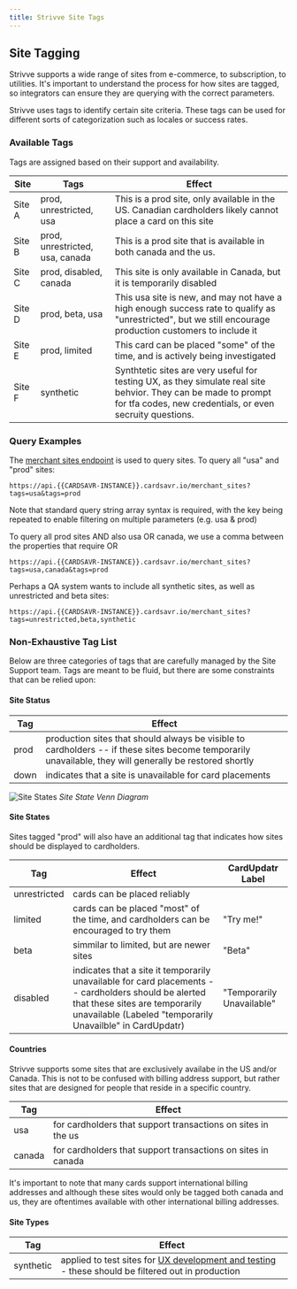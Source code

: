 ```yaml
---
title: Strivve Site Tags
---
```


## Site Tagging
Strivve supports a wide range of sites from e-commerce, to subscription, to utilities.  It's important to understand the process for how sites are tagged, so integrators can ensure they are querying with the correct parameters.

Strivve uses tags to identify certain site criteria.  These tags can be used for different sorts of categorization such as locales or success rates.  

### Available Tags

Tags are assigned based on their support and availability. 

Site         | Tags                    | Effect
------------ | ------------------------| --------------------
Site A       | prod, unrestricted, usa | This is a prod site, only available in the US.  Canadian cardholders likely cannot place a card on this site
Site B       | prod, unrestricted, usa, canada | This is a prod site that is available in both canada and the us.
Site C       | prod, disabled, canada  | This site is only available in Canada, but it is temporarily disabled
Site D       | prod, beta, usa         | This usa site is new, and may not have a high enough success rate to qualify as "unrestricted", but we still encourage production customers to include it
Site E       | prod, limited           | This card can be placed "some" of the time, and is actively being investigated
Site F       | synthetic               | Synthtetic sites are very useful for testing UX, as they simulate real site behvior.  They can be made to prompt for tfa codes, new credentials, or even secruity questions. 

### Query Examples

The [merchant sites endpoint](https://swch.github.io/slate/#get-merchant-site) is used to query sites.  To query all "usa" and "prod" sites:

```
https://api.{{CARDSAVR-INSTANCE}}.cardsavr.io/merchant_sites?tags=usa&tags=prod
```

Note that standard query string array syntax is required, with the key being repeated to enable filtering on multiple parameters (e.g. usa & prod) 

To query all prod sites AND also usa OR canada, we use a comma between the properties that require OR
```
https://api.{{CARDSAVR-INSTANCE}}.cardsavr.io/merchant_sites?tags=usa,canada&tags=prod
```

Perhaps a QA system wants to include all synthetic sites, as well as unrestricted and beta sites:
```
https://api.{{CARDSAVR-INSTANCE}}.cardsavr.io/merchant_sites?tags=unrestricted,beta,synthetic
```

### Non-Exhaustive Tag List

Below are three categories of tags that are carefully managed by the Site Support team. Tags are meant to be fluid, but there
are some constraints that can be relied upon:

#### Site Status

Tag          | Effect             
------------ | ----------------- 
prod         | production sites that should always be visible to cardholders -- if these sites become temporarily unavailable, they will generally be restored shortly
down         | indicates that a site is unavailable for card placements

![Site States](/images/site_states.jpg)
*Site State Venn Diagram*

#### Site States

Sites tagged "prod" will also have an additional tag that indicates how sites should be displayed to cardholders.

Tag          | Effect                                                                                | CardUpdatr Label
------------ | --------------------------------------------------------------------------------------|------------------
unrestricted | cards can be placed reliably 
limited      | cards can be placed "most" of the time, and cardholders can be encouraged to try them | "Try me!" 
beta         | simmilar to limited, but are newer sites                                              | "Beta"
disabled     | indicates that a site it temporarily unavailable for card placements -- cardholders should be alerted that these sites are temporarily unavailable (Labeled "temporarily Unavailble" in CardUpdatr)                   | "Temporarily Unavailable"

#### Countries

Strivve supports some sites that are exclusively availabe in the US and/or Canada. This is not to be confused with
billing address support, but rather sites that are designed for people that reside in a specific country.

Tag          | Effect             
------------ | ----------------- 
usa          | for cardholders that support transactions on sites in the us
canada       | for cardholders that support transactions on sites in canada

It's important to note that many cards support international billing addresses and although these sites would only be tagged both canada and us, they are oftentimes available with other international billing addresses.

#### Site Types

Tag          | Effect
------------ | ----------------- 
synthetic    | applied to test sites for [UX development and testing](/testing/site-testing) - these should be filtered out in production